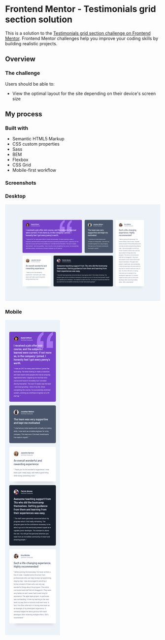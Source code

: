 # Frontend Mentor - Testimonials grid section solution

This is a solution to the [Testimonials grid section challenge on Frontend Mentor](https://www.frontendmentor.io/challenges/testimonials-grid-section-Nnw6J7Un7). Frontend Mentor challenges help you improve your coding skills by building realistic projects. 

## Overview

### The challenge

Users should be able to:

- View the optimal layout for the site depending on their device's screen size

## My process

### Built with

- Semantic HTML5 Markup
- CSS custom properties
- Sass
- BEM
- Flexbox
- CSS Grid
- Mobile-first workflow

### Screenshots

### Desktop
![](./screenshot-desktop.png)

### Mobile
![](./screenshot-mobile.png)
